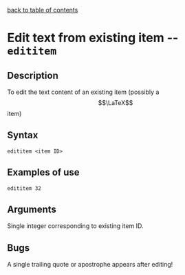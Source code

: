 [back to table of contents](/index.md)
# Edit text from existing item -- `edititem`
## Description
To edit the text content of an existing item (possibly a $$\LaTeX$$ item)
## Syntax
`edititem <item ID>`
## Examples of use
```
edititem 32
```
## Arguments
Single integer corresponding to existing item ID.
## Bugs
A single trailing quote or apostrophe appears after editing!